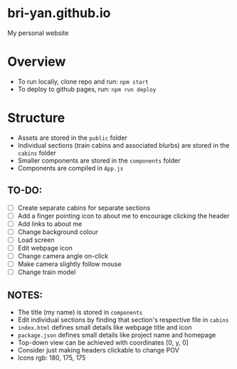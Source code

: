 # bri-yan.github.io

My personal website

# Overview
- To run locally, clone repo and run: `npm start`
- To deploy to github pages, run: `npm run deploy`

# Structure
- Assets are stored in the `public` folder
- Individual sections (train cabins and associated blurbs) are stored in the `cabins` folder
- Smaller components are stored in the `components` folder
- Components are compiled in `App.js`

## TO-DO: 
- [ ] Create separate cabins for separate sections
- [ ] Add a finger pointing icon to about me to encourage clicking the header
- [ ] Add links to about me
- [ ] Change background colour
- [ ] Load screen
- [ ] Edit webpage icon
- [ ] Change camera angle on-click
- [ ] Make camera slightly follow mouse
- [ ] Change train model

## NOTES:
- The title (my name) is stored in `components`
- Edit individual sections by finding that section's respective file in `cabins`
- `index.html` defines small details like webpage title and icon
- `package.json` defines small details like project name and homepage
- Top-down view can be achieved with coordinates [0, y, 0]
- Consider just making headers clickable to change POV
- Icons rgb: 180, 175, 175